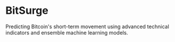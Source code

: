 # BitSurge
Predicting Bitcoin's short-term movement using advanced technical indicators and ensemble machine learning models.
